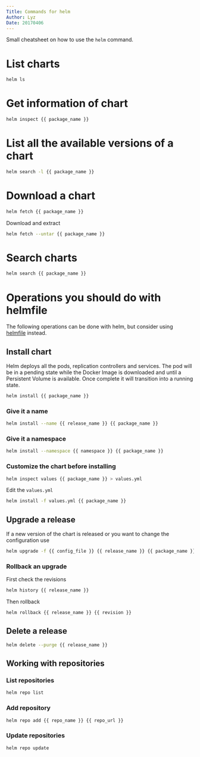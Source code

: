 ```yaml
---
Title: Commands for helm
Author: Lyz
Date: 20170406
---
```


Small cheatsheet on how to use the `helm` command.

# List charts
```bash
helm ls
```

# Get information of chart
```bash
helm inspect {{ package_name }}
```

# List all the available versions of a chart

```bash
helm search -l {{ package_name }}
```


# Download a chart
```bash
helm fetch {{ package_name }}
```

Download and extract
```bash
helm fetch --untar {{ package_name }}
```

# Search charts

```bash
helm search {{ package_name }}
```

# Operations you should do with helmfile

The following operations can be done with helm, but consider using
[helmfile](helmfile.md) instead.

## Install chart

Helm deploys all the pods, replication controllers and services. The pod will be
in a pending state while the Docker Image is downloaded and until a Persistent
Volume is available. Once complete it will transition into a running state.

```bash
helm install {{ package_name }}
```

### Give it a name
```bash
helm install --name {{ release_name }} {{ package_name }}
```

### Give it a namespace
```bash
helm install --namespace {{ namespace }} {{ package_name }}
```

### Customize the chart before installing
```bash
helm inspect values {{ package_name }} > values.yml
```

Edit the `values.yml`
```bash
helm install -f values.yml {{ package_name }}
```

## Upgrade a release

If a new version of the chart is released or you want to change the
configuration use

```bash
helm upgrade -f {{ config_file }} {{ release_name }} {{ package_name }}
```

### Rollback an upgrade

First check the revisions
```bash
helm history {{ release_name }}
```

Then rollback
```bash
helm rollback {{ release_name }} {{ revision }}
```

## Delete a release
```bash
helm delete --purge {{ release_name }}
```

## Working with repositories

### List repositories
```bash
helm repo list
```

### Add repository
```bash
helm repo add {{ repo_name }} {{ repo_url }}
```

### Update repositories

```bash
helm repo update
```
